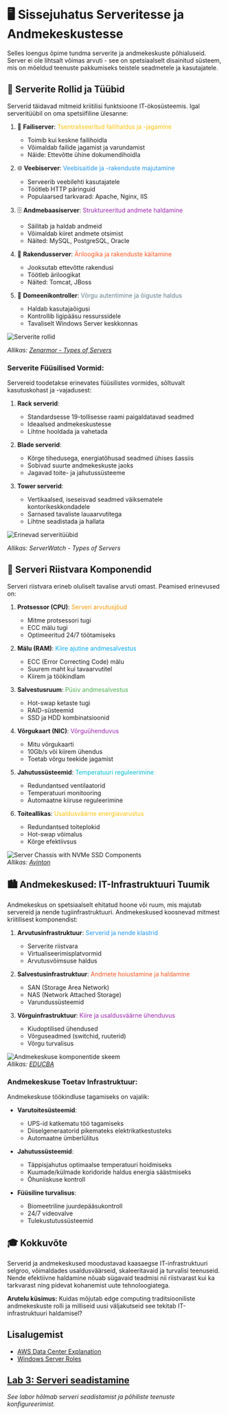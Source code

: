 # 🖥️ Sissejuhatus Serveritesse ja Andmekeskustesse

Selles loengus õpime tundma serverite ja andmekeskuste põhialuseid. Server ei ole lihtsalt võimas arvuti - see on spetsiaalselt disainitud süsteem, mis on mõeldud teenuste pakkumiseks teistele seadmetele ja kasutajatele.

## 🤖 Serverite Rollid ja Tüübid

Serverid täidavad mitmeid kriitilisi funktsioone IT-ökosüsteemis. Igal serveritüübil on oma spetsiifiline ülesanne:

1. 📁 **Failiserver**: <span style="color: #FFC107;">Tsentraliseeritud failihaldus ja -jagamine</span>
   - Toimib kui keskne failihoidla
   - Võimaldab failide jagamist ja varundamist
   - Näide: Ettevõtte ühine dokumendihoidla

2. 🌐 **Veebiserver**: <span style="color: #2196F3;">Veebisaitide ja -rakenduste majutamine</span>
   - Serveerib veebilehti kasutajatele
   - Töötleb HTTP päringuid
   - Populaarsed tarkvarad: Apache, Nginx, IIS

3. 🗄️ **Andmebaasiserver**: <span style="color: #9C27B0;">Struktureeritud andmete haldamine</span>
   - Säilitab ja haldab andmeid
   - Võimaldab kiiret andmete otsimist
   - Näited: MySQL, PostgreSQL, Oracle

4. 🚀 **Rakendusserver**: <span style="color: #FF5722;">Äriloogika ja rakenduste käitamine</span>
   - Jooksutab ettevõtte rakendusi
   - Töötleb äriloogikat
   - Näited: Tomcat, JBoss

5. 🔐 **Domeenikontroller**: <span style="color: #607D8B;">Võrgu autentimine ja õiguste haldus</span>
   - Haldab kasutajaõigusi
   - Kontrollib ligipääsu ressurssidele
   - Tavaliselt Windows Server keskkonnas

![Serverite rollid](https://www.zenarmor.com/docs/assets/images/types-of-servers-507a1970e9401e3fc59727d0fd7dde95.png)

*Allikas: [Zenarmor - Types of Servers](https://www.zenarmor.com/docs/assets/images/types-of-servers-507a1970e9401e3fc59727d0fd7dde95.png)*

### Serverite Füüsilised Vormid:

Servereid toodetakse erinevates füüsilistes vormides, sõltuvalt kasutuskohast ja -vajadusest:

1. **Rack serverid**: 
   - Standardsesse 19-tollisesse raami paigaldatavad seadmed
   - Ideaalsed andmekeskustesse
   - Lihtne hooldada ja vahetada

2. **Blade serverid**: 
   - Kõrge tihedusega, energiatõhusad seadmed ühises šassiis
   - Sobivad suurte andmekeskuste jaoks
   - Jagavad toite- ja jahutussüsteeme

3. **Tower serverid**: 
   - Vertikaalsed, iseseisvad seadmed väiksematele kontorikeskkondadele
   - Sarnased tavaliste lauaarvutitega
   - Lihtne seadistada ja hallata

![Erinevad serveritüübid](https://assets.serverwatch.com/uploads/2021/08/SW.TypesofServerFF.png)

*Allikas: ServerWatch - Types of Servers*

## 🧠 Serveri Riistvara Komponendid

Serveri riistvara erineb oluliselt tavalise arvuti omast. Peamised erinevused on:

1. **Protsessor (CPU)**: <span style="color: #FF9800;">Serveri arvutusjõud</span>
   - Mitme protsessori tugi
   - ECC mälu tugi
   - Optimeeritud 24/7 töötamiseks

2. **Mälu (RAM)**: <span style="color: #03A9F4;">Kiire ajutine andmesalvestus</span>
   - ECC (Error Correcting Code) mälu
   - Suurem maht kui tavaarvutitel
   - Kiirem ja töökindlam

3. **Salvestusruum**: <span style="color: #4CAF50;">Püsiv andmesalvestus</span>
   - Hot-swap ketaste tugi
   - RAID-süsteemid
   - SSD ja HDD kombinatsioonid

4. **Võrgukaart (NIC)**: <span style="color: #9C27B0;">Võrguühenduvus</span>
   - Mitu võrgukaarti
   - 10Gb/s või kiirem ühendus
   - Toetab võrgu teekide jagamist

5. **Jahutussüsteemid**: <span style="color: #00BCD4;">Temperatuuri reguleerimine</span>
   - Redundantsed ventilaatorid
   - Temperatuuri monitooring
   - Automaatne kiiruse reguleerimine

6. **Toiteallikas**: <span style="color: #FFC107;">Usaldusväärne energiavarustus</span>
   - Redundantsed toiteplokid
   - Hot-swap võimalus
   - Kõrge efektiivsus

![Server Chassis with NVMe SSD Components](https://avinton.com/wp-content/uploads/2021/04/NVME-SSD-Server-Chassis.jpg)  
*Allikas: [Avinton](https://avinton.com)*

## 🏙️ Andmekeskused: IT-Infrastruktuuri Tuumik

Andmekeskus on spetsiaalselt ehitatud hoone või ruum, mis majutab servereid ja nende tugiinfrastruktuuri. Andmekeskused koosnevad mitmest kriitilisest komponendist:

1. **Arvutusinfrastruktuur**: <span style="color: #2196F3;">Serverid ja nende klastrid</span>
   - Serverite riistvara
   - Virtualiseerimisplatvormid
   - Arvutusvõimsuse haldus

2. **Salvestusinfrastruktuur**: <span style="color: #FF5722;">Andmete hoiustamine ja haldamine</span>
   - SAN (Storage Area Network)
   - NAS (Network Attached Storage)
   - Varundussüsteemid

3. **Võrguinfrastruktuur**: <span style="color: #9C27B0;">Kiire ja usaldusväärne ühenduvus</span>
   - Kiudoptilised ühendused
   - Võrguseadmed (switchid, ruuterid)
   - Võrgu turvalisus

![Andmekeskuse komponentide skeem](https://cdn.educba.com/academy/wp-content/uploads/2023/11/Data-Centers.jpg.webp)  
*Allikas: [EDUCBA](https://www.educba.com/data-center/)*

### Andmekeskuse Toetav Infrastruktuur:

Andmekeskuse töökindluse tagamiseks on vajalik:

- **Varutoitesüsteemid**: 
  - UPS-id katkematu töö tagamiseks
  - Diiselgeneraatorid pikemateks elektrikatkestusteks
  - Automaatne ümberlülitus

- **Jahutussüsteemid**: 
  - Täppisjahutus optimaalse temperatuuri hoidmiseks
  - Kuumade/külmade koridoride haldus energia säästmiseks
  - Õhuniiskuse kontroll

- **Füüsiline turvalisus**: 
  - Biomeetriline juurdepääsukontroll
  - 24/7 videovalve
  - Tulekustutussüsteemid

## 🎓 Kokkuvõte

Serverid ja andmekeskused moodustavad kaasaegse IT-infrastruktuuri selgroo, võimaldades usaldusväärseid, skaleeritavaid ja turvalisi teenuseid. Nende efektiivne haldamine nõuab sügavaid teadmisi nii riistvarast kui ka tarkvarast ning pidevat kohanemist uute tehnoloogiatega.

**Arutelu küsimus:** Kuidas mõjutab edge computing traditsiooniliste andmekeskuste rolli ja milliseid uusi väljakutseid see tekitab IT-infrastruktuuri haldamisel?

## Lisalugemist

- [AWS Data Center Explanation](https://aws.amazon.com/what-is/data-center/#seo-faq-pairs#what-is-a-data-center)
- [Windows Server Roles](https://openclassrooms.com/en/courses/7710301-manage-windows-server/7803261-understand-roles-and-features)

## [Lab 3: Serveri seadistamine](../labs/lab_03_Server_Configuration/lab_03_Server_Configuration.md)
*See labor hõlmab serveri seadistamist ja põhiliste teenuste konfigureerimist.*
